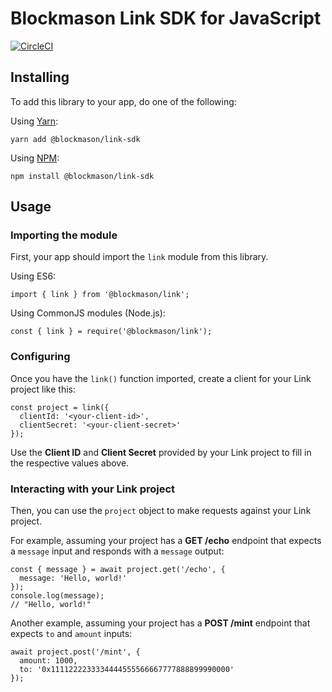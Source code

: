 # Blockmason Link SDK for JavaScript

[![CircleCI][3]][4]

## Installing

To add this library to your app, do one of the following:

Using [Yarn][1]:

```
yarn add @blockmason/link-sdk
```

Using [NPM][2]:

```
npm install @blockmason/link-sdk
```

## Usage

### Importing the module

First, your app should import the `link` module from this library.

Using ES6:

```
import { link } from '@blockmason/link';
```

Using CommonJS modules (Node.js):

```
const { link } = require('@blockmason/link');
```

### Configuring

Once you have the `link()` function imported, create a client for your
Link project like this:

```
const project = link({
  clientId: '<your-client-id>',
  clientSecret: '<your-client-secret>'
});
``` 

Use the **Client ID** and **Client Secret** provided by your Link project
to fill in the respective values above.

### Interacting with your Link project

Then, you can use the `project` object to make requests against your
Link project.

For example, assuming your project has a **GET /echo** endpoint that
expects a `message` input and responds with a `message` output:

```
const { message } = await project.get('/echo', {
  message: 'Hello, world!'
});
console.log(message);
// "Hello, world!"
```

Another example, assuming your project has a **POST /mint** endpoint
that expects `to` and `amount` inputs:

```
await project.post('/mint', {
  amount: 1000,
  to: '0x1111222233334444555566667777888899990000'
});
```

[1]: https://yarnpkg.com/
[2]: https://nodejs.org/
[3]: https://circleci.com/gh/blockmason/link-sdk.js.svg?style=svg
[4]: https://circleci.com/gh/blockmason/link-sdk.js
